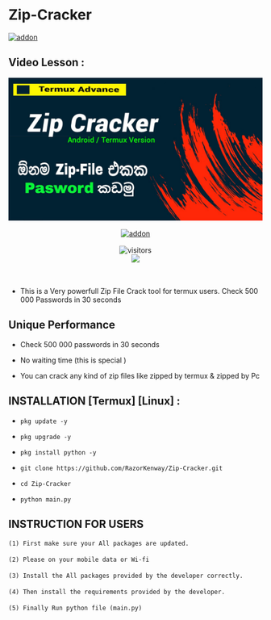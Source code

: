 # Zip-Cracker 

<a href="https://github.com/RazorKenway"><img title="addon" src="https://img.shields.io/badge/RazorKenway-Zip Cracker-brightgreen?style=for-the-badge&logo=appveyor"></a>

## Video Lesson : 

<img src="Zip-Cracker.png"/>

<p align="center">
<a href="https://github.com/RazorKenway"><img title="addon" src="https://img.shields.io/badge/Razor Kenway-Zip Cracker-blueviolet?style=for-the-badge&logo=appveyor"></a>

<p align="center">
<img align="center" alt="visitors" src="https://visitor-badge.glitch.me/badge?page_id=RazorKenway" />
<br>
<a href="https://hits.seeyoufarm.com"><img src="https://hits.seeyoufarm.com/api/count/incr/badge.svg?url=https%3A%2F%2Fgithub.com%2FRazorKenway&count_bg=%2379C83D&title_bg=%23555555&icon=&icon_color=%23E7E7E7&title=hits&edge_flat=false"/></a>
</p>
<br>

* This is a Very powerfull Zip File Crack tool for termux users.
  Check 500 000 Passwords in 30 seconds

## Unique Performance 

* Check 500 000 passwords in 30 seconds

* No waiting time (this is special )

* You can crack any kind of zip files like zipped by termux & zipped by Pc

## INSTALLATION [Termux] [Linux] :

* `pkg update -y`

* `pkg upgrade -y`

* `pkg install python -y`

* `git clone https://github.com/RazorKenway/Zip-Cracker.git`

* `cd Zip-Cracker`

* `python main.py`

## INSTRUCTION FOR USERS

    

    (1) First make sure your All packages are updated.
    
    (2) Please on your mobile data or Wi-fi 
    
    (3) Install the All packages provided by the developer correctly.

    (4) Then install the requirements provided by the developer.

    (5) Finally Run python file (main.py)

         

